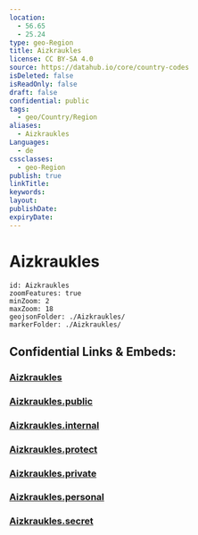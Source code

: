 ```yaml
---
location:
  - 56.65
  - 25.24
type: geo-Region
title: Aizkraukles
license: CC BY-SA 4.0
source: https://datahub.io/core/country-codes
isDeleted: false
isReadOnly: false
draft: false
confidential: public
tags:
  - geo/Country/Region
aliases:
  - Aizkraukles
Languages:
  - de
cssclasses:
  - geo-Region
publish: true
linkTitle:
keywords:
layout:
publishDate:
expiryDate:
---
```


# Aizkraukles

```leaflet
id: Aizkraukles
zoomFeatures: true 
minZoom: 2 
maxZoom: 18
geojsonFolder: ./Aizkraukles/
markerFolder: ./Aizkraukles/
```


## Confidential Links & Embeds: 

### [Aizkraukles](/_Standards/Earth/Continent/Europe/Europe~North/Latvia/Regions~Latvia/Zemgale/counties~Zemgale/Aizkraukles.md) 

### [Aizkraukles.public](/_public/Earth/Continent/Europe/Europe~North/Latvia/Regions~Latvia/Zemgale/counties~Zemgale/Aizkraukles.public.md) 

### [Aizkraukles.internal](/_internal/Earth/Continent/Europe/Europe~North/Latvia/Regions~Latvia/Zemgale/counties~Zemgale/Aizkraukles.internal.md) 

### [Aizkraukles.protect](/_protect/Earth/Continent/Europe/Europe~North/Latvia/Regions~Latvia/Zemgale/counties~Zemgale/Aizkraukles.protect.md) 

### [Aizkraukles.private](/_private/Earth/Continent/Europe/Europe~North/Latvia/Regions~Latvia/Zemgale/counties~Zemgale/Aizkraukles.private.md) 

### [Aizkraukles.personal](/_personal/Earth/Continent/Europe/Europe~North/Latvia/Regions~Latvia/Zemgale/counties~Zemgale/Aizkraukles.personal.md) 

### [Aizkraukles.secret](/_secret/Earth/Continent/Europe/Europe~North/Latvia/Regions~Latvia/Zemgale/counties~Zemgale/Aizkraukles.secret.md)

